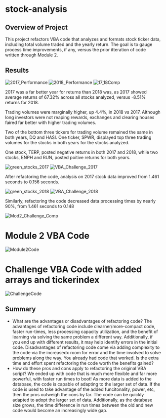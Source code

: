 # stock-analysis

## Overview of Project
This project refactors VBA code that analyzes and formats stock ticker data, including total volume traded and the yearly return.  The goal is to gauge process time improvements, if any, versus the prior itteration of code written through Module 2.  

## Results
![2017_Performance](https://user-images.githubusercontent.com/88443672/130889923-97671e86-4da5-412b-ab89-a67cacc48d6f.png)
![2018_Performance](https://user-images.githubusercontent.com/88443672/130889927-52a8770b-8402-4d28-9471-0db2d3ea98ed.png)
![17_18Comp](https://user-images.githubusercontent.com/88443672/130890901-0fc190f8-24c5-49cf-b136-ddeedc7b77ef.png)

2017 was a far better year for returns than 2018 was, as 2017 showed average returns of 67.32% across all stocks analyzed, versus -8.51% returns for 2018.

Trading volumes were marginally higher, up 4.4%, in 2018 vs 2017.  Although long investors were not reaping rewards, exchanges and clearing houses faired far better with higher trading volumes.

Two of the bottom three tickers for trading volume remained the same in both years, DQ and HASI.  One ticker, SPWR, displayed top three trading volumes for the stocks in both years for the stocks analyzed.

One stock, TERP, posted negative returns in both 2017 and 2018, while two stocks, ENPH and RUN, posted poitive returns for both years.

![green_stocks_2017](https://user-images.githubusercontent.com/88443672/130889473-a24a5bdf-abc3-4631-8854-e9108ac353fd.png)
![VBA_Challenge_2017](https://user-images.githubusercontent.com/88443672/130889494-bd600328-1039-44b3-8ffd-7567b262816f.png)

After refactoring the code, analysis on 2017 stock data improved from 1.461 seconds to 0.156 seconds.

![green_stocks_2018](https://user-images.githubusercontent.com/88443672/130889506-39d81985-d457-4255-8786-8b17148fad6f.png)
![VBA_Challenge_2018](https://user-images.githubusercontent.com/88443672/130889510-c8a66513-71e2-435d-aee0-c3224fdf03c5.png)

Similarly, refactoring the code decreased data processing times by nearly 90%, from 1.461 seconds to 0.148

![Mod2_Challenge_Comp](https://user-images.githubusercontent.com/88443672/130892149-52f55b8b-89b0-4b6b-8650-53b7779bcc22.png)

# Module 2 VBA Code
![Module2Code](https://user-images.githubusercontent.com/88443672/130895145-7c4d2090-a046-4c2b-bafc-0f72ecb3f6da.png)

# Challenge VBA Code with added arrays and tickerindex
![ChallengeCode](https://user-images.githubusercontent.com/88443672/130895157-fbeb6d44-f92d-4bc2-bea8-56a9d660d404.png)


## Summary
- What are the advantages or disadvantages of refactoring code?
  The advantages of refactoring code include clearner/more-compact code, faster run-times, less processing capacity utilization, and the benefit of learning via solving the same problem a different way.  Additionally, if you end up with different results, it may help identify errors in the initial code.  Disadvantages of refactoring code come via adding complexity to the code via the increasedx room for error and the time involved to solve problems along the way.  You already had code that worked.  Is the extra time and effort spent refactoring the code worth the benefits gained?  
 - How do these pros and cons apply to refactoring the original VBA script?
  We ended up with code that is much more flexible and far more powerful, with faster run times to boot!  As more data is added to the database, the code is capable of adapting to the larger set of data.  If the code is used to take advantage of the added funcitonality, power, etc, then the pros outweigh the cons by far.  The code can be quickly adapted to adopt the larger set of data.  Additionally, as the database size grows, the time difference in run times between the old and new code would become an increasingly wide gap.     
